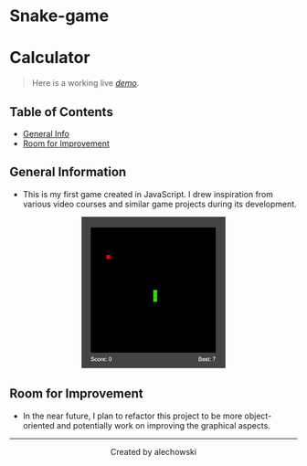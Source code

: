 # Snake-game

# Calculator
 
> Here is a working live [_demo_](https://alechowski.github.io/Snake-game/).

## Table of Contents
* [General Info](#general-information)
* [Room for Improvement](#room-for-improvement)


## General Information
 - This is my first game created in JavaScript. I drew inspiration from various video courses and similar game projects during its development.

<div align="center" width="100%">
    <img width="50%" src="./snake-game.png"> 
</div>


## Room for Improvement
 - In the near future, I plan to refactor this project to be more object-oriented and potentially work on improving the graphical aspects.


---
<p align="center" width="100%">
 Created by alechowski
</p>

